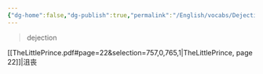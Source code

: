 ```yaml
---
{"dg-home":false,"dg-publish":true,"permalink":"/English/vocabs/Dejection/","dgPassFrontmatter":true}
---
```



> dejection

[[TheLittlePrince.pdf#page=22&selection=757,0,765,1|TheLittlePrince, page 22]]|沮丧